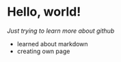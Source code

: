 # Hello, world!
*Just trying to learn more about github*
- learned about markdown
- creating own page
